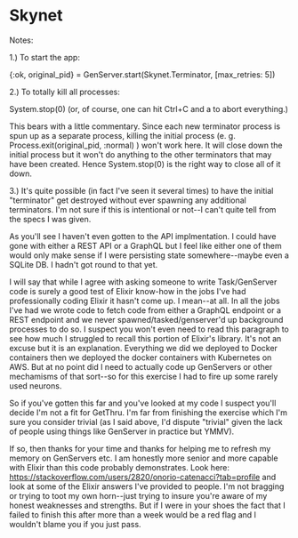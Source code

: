 # Skynet

Notes:

1.) To start the app:

{:ok, original_pid} = GenServer.start(Skynet.Terminator, [max_retries: 5])

2.) To totally kill all processes:

System.stop(0) (or, of course, one can hit Ctrl+C and a to abort everything.)

This bears with a little commentary.  Since each new terminator process is spun up as a separate process, killing the initial process (e. g. Process.exit(original_pid, :normal) ) won't work here.  It will close down the initial process but it won't do anything to the other terminators that may have been created. Hence System.stop(0) is the right way to close all of it down.

3.) It's quite possible (in fact I've seen it several times) to have the initial "terminator" get destroyed without ever spawning any additional terminators.  I'm not sure if this is intentional or not--I can't quite tell from the specs I was given.

As you'll see I haven't even gotten to the API implmentation.  I could have gone with either a REST API or a GraphQL but I feel like either one of them would only make sense if I were persisting state somewhere--maybe even a SQLite DB.  I hadn't got round to that yet.

I will say that while I agree with asking someone to write Task/GenServer code is surely a good test of Elixir know-how in the jobs I've had professionally coding Elixir it hasn't come up.  I mean--at all.  In all the jobs I've had we wrote code to fetch code from either a GraphQL endpoint or a REST endpoint and we never spawned/tasked/genserver'd up background processes to do so.  I suspect you won't even need to read this paragraph to see how much I struggled to recall this portion of Elixir's library.  It's not an excuse but it is an explanation.  Everything we did we deployed to Docker containers then we deployed the docker containers with Kubernetes on AWS.  But at no point did I need to actually code up GenServers or other mechamisms of that sort--so for this exercise I had to fire up some rarely used neurons. 

So if you've gotten this far and you've looked at my code I suspect you'll decide I'm not a fit for GetThru.  I'm far from finishing the exercise which I'm sure you consider trivial (as I said above, I'd dispute "trivial" given the lack of people using things like GenServer in practice but YMMV). 

If so, then thanks for your time and thanks for helping me to refresh my memory on GenServers etc.  I am honestly more senior and more capable with Elixir than this code probably demonstrates.  Look here: https://stackoverflow.com/users/2820/onorio-catenacci?tab=profile and look at some of the Elixir answers I've provided to people. I'm not bragging or trying to toot my own horn--just trying to insure you're aware of my honest weaknesses and strengths. But if I were in your shoes the fact that I failed to finish this after more than a week would be a red flag and I wouldn't blame you if you just pass. 


